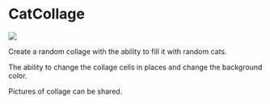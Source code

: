 # CatCollage
![](BCB322C1347E.GIF)

Create a random collage with the ability to fill it with random cats. 

The ability to change the collage cells in places and change the background color. 

Pictures of collage can be shared.

